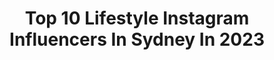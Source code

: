 ---
title: Top 10 Lifestyle Instagram Influencers In Sydney In 2023
description: >-
  Find top lifestyle Instagram influencers in Sydney in 2023. Most popular hashtags: #sydney #australia #lifestyle #travel.
platform: Instagram
hits: 64
text_top: Analyze the most popular Instagram accounts on inBeat.
text_bottom: Our search engine aggregates 64 Instagram influencers like this in Sydney, Australia for you to work with.
profiles:
  - username: "congcongh"
    fullname: >-
      子时当归
    bio: >-
      Fashion & Lifestyle | Sydney YouTube: 子时当归 Bilibili: 是当归哦 Contact: cohe0110@gmail.com
    location: "Australia"
    followers: 111689
    engagement: 442
    commentsToLikes: 0.009122
    id: ck14k2cb0ndpe0i19l3fyji0s
    verified: false
    hashtags: "#sydneylockdown, #ootd, #ootdfashion, #celine"
  - username: "iamshimakhosravi"
    fullname: >-
      shima khosravi
    bio: >-
      Model, Actress, Stylist, Makeup artist,📍SYDNEY.🇭🇲 @shimakhosravimua @stylebyshima
    location: "Australia"
    followers: 16116
    engagement: 230
    commentsToLikes: 0.134970
    id: ck6tq2ll0p2040j71ojmm7o19
    verified: false
    hashtags: "#makeuplook, #beauty, #photoshoot, #beautiful"
  - username: "takeus_withyou"
    fullname: >-
      JESS and RYAN
    bio: >-
      🍃Escape The Ordinary 🎥 content creators Travelling Aus:Currently📍Northern QLD Client work: @tuwy_media Presets: @tuwypreset Email to work with us👇🏼
    location: "Australia"
    followers: 8928
    engagement: 505
    commentsToLikes: 0.207557
    id: ckap0lvk6qvks0i78v04spwnq
    verified: false
    hashtags: "#vibes, #holidayherethisyear, #tropicalnorthqueensland, #nswtourism"
  - username: "tara.the.explorer"
    fullname: >-
      Tara | Fashion & Lifestyle
    bio: >-
      Fashion . Beauty . Lifestyle Inspo Sydney 🇦🇺
    location: "Australia"
    followers: 14881
    engagement: 536
    commentsToLikes: 0.189647
    id: ck5chszkerep30i1191nndm1z
    verified: false
    hashtags: "#pinterestaesthetic, #stylereel, #levenoutfits, #explorepage"
  - username: "joe.vella.61"
    fullname: >-
      Joe Vella
    bio: >-
      Photos I've taken of travel, lifestyle & sport. Sydney, Australia. Please visit my website:
    location: "Australia"
    followers: 2336
    engagement: 1978
    commentsToLikes: 0.058826
    id: ckf5r4ulqbfts0j233hsvaq09
    verified: false
    hashtags: "#picoftheday, #australia, #travelphotography, #sportspics"
  - username: "cocoandchinos"
    fullname: >-
      Jacqueline
    bio: >-
      Makeup • Skincare • Lifestyle 📍 Sydney, Australia 💌 jac@cocoandchinos.com 📖 New - Bobbi Brown Luxe Defining Lipstick ↙️
    location: "Australia"
    followers: 17384
    engagement: 286
    commentsToLikes: 0.381188
    id: ck6ubdwnu8zo00j71mersuarw
    verified: false
    hashtags: "#ausbeautybabes, #crueltyfree, #redlipstick, #christmasgiftguide"
  - username: "aussiearchitects"
    fullname: >-
      Australian Architects
    bio: >-
      Showcasing the works of Australian architects and interior designers #AussieArchitects @finesocialmedia
    location: "Australia"
    followers: 53908
    engagement: 147
    commentsToLikes: 0.011774
    id: ck15qjb4o34ef0i19ivnm3ou7
    verified: false
    hashtags: "#homedecor, #bookofhomes, #sydney, #lifestyle"
  - username: "carlyellen"
    fullname: >-
      C Λ R L Y  P O R T E R
    bio: >-
      Fᴀsʜɪᴏɴ • Bᴇᴀᴜᴛʏ • Tʀᴀᴠᴇʟ • Mᴜᴍ 𝕌𝕟𝕒𝕡𝕠𝕝𝕠𝕘𝕖𝕥𝕚𝕔𝕒𝕝𝕝𝕪 𝕄𝕖 Mumma to Kɴᴏx Ambassador for: @oscaroscarsalons @lust__minerals @meridian_aesthetics_au
    location: "Australia"
    followers: 26419
    engagement: 143
    commentsToLikes: 0.136712
    id: ck5zvmpk24iz70i14gik22qz4
    verified: false
    hashtags: "#brisbanefashion, #microinfluencer, #outfitoftheday, #whatiwore"
  - username: "christene_xx"
    fullname: >-
      TRAVEL ✰ LIFESTYLE ✰ SYDNEY
    bio: >-
      📍Sydney, Australia • 𝒘𝒂𝒏𝒅𝒆𝒓 𝒐𝒇𝒕𝒆𝒏 & 𝒘𝒐𝒏𝒅𝒆𝒓 𝒂𝒍𝒘𝒂𝒚𝒔 ✨ ╰ 𝘴𝘱𝘳𝘦𝘢𝘥𝘪𝘯𝘨 𝘭𝘰𝘷𝘦 𝘢𝘯𝘥 𝘱𝘰𝘴𝘪𝘵𝘪𝘷𝘪𝘵𝘺 𝘢𝘭𝘰𝘯𝘨 𝘵𝘩𝘦 𝘸𝘢𝘺
    location: "Australia"
    followers: 4611
    engagement: 1544
    commentsToLikes: 0.124773
    id: ckap1m2cav4jn0i78w7cb8z06
    verified: false
    hashtags: "#nycphotography, #visitnyc, #nycpride, #nycity"
  - username: "pavjholl"
    fullname: >-
      Pavan Jholl
    bio: >-
      • Menswear | Lifestyle • Owner @ViceLondon_ • 🇦🇺 Sydney, AUS • 👻: pav1986
    location: "Australia"
    followers: 52606
    engagement: 242
    commentsToLikes: 0.135988
    id: ckap3bpcl2dw90i78nhh6e663
    verified: false
    hashtags: "#nephew, #prouduncle, #smilemoreworryless, #beenaminute"
---